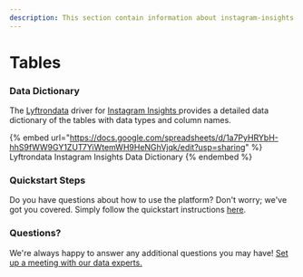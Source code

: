 ```yaml
---
description: This section contain information about instagram-insights connector tables information
---
```


# Tables

### Data Dictionary

The [Lyftrondata](https://www.lyftrondata.com/) driver for [Instagram Insights](https://www.lyftrondata.com/integration/instagram-insights/)[ ](https://www.lyftrondata.com/integration/instagram-insights/)provides a detailed data dictionary of the tables with data types and column names.

{% embed url="https://docs.google.com/spreadsheets/d/1a7PyHRYbH-hhS9fWW9GY1ZUT7YiWtemWH9HeNGhVjqk/edit?usp=sharing" %}
Lyftrondata Instagram Insights Data Dictionary
{% endembed %}

### Quickstart Steps

Do you have questions about how to use the platform? Don't worry; we've got you covered. Simply follow the quickstart instructions [here](../../../../quickstart-steps.md).

### Questions? <a href="#questions" id="questions"></a>

We're always happy to answer any additional questions you may have! [Set up a meeting with our data experts.](https://www.lyftrondata.com/book-a-meeting/)


